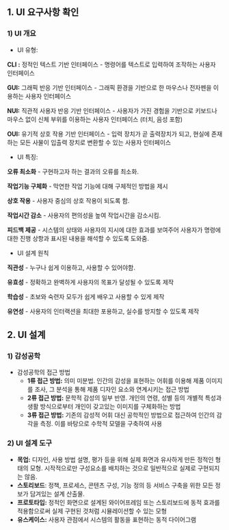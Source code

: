 ## 1. UI 요구사항 확인

### 1) UI 개요

- UI 유형:

**CLI :** 정적인 텍스트 기반 인터페이스 - 명령어를 텍스트로 입력하여 조작하는 사용자 인터페이스

**GUI:** 그래픽 반응 기반 인터페이스 - 그래픽 환경을 기반으로 한 마우스나 전자펜을 이용하는 사용자 인터페이스

**NUI:** 직관적 사용자 반응 기반 인터페이스 - 사용자가 가진 경험을 기반으로 키보드나 마우스 없이 신체 부위를 이용하는 사용자 인터페이스 (터치, 음성 포함)

**OUI:** 유기적 상호 작용 기반 인터페이스 - 입력 장치가 곧 출력장치가 되고, 현실에 존재하는 모든 사물이 입출력 장치로 변환할 수 있는 사용자 인터페이스

- UI 특징:

**오류 최소화** - 구현하고자 하는 결과의 오류를 최소화.

**작업기능 구체화** - 막연한 작업 기능에 대해 구체적인 방법을 제시

**상호 작용** - 사용자 중심의 상호 작용이 되도록 함.

**작업시간 감소** - 사용자의 편의성을 높여 작업시간을 감소시킴.

**피드백 제공** - 시스템의 상태와 사용자의 지시에 대한 효과를 보여주어 사용자가 명령에 대한 진행 상항과 표시된 내용을 해석할 수 있도록 도와줌.

- UI 설계 원칙

**직관성** - 누구나 쉽게 이용하고, 사용할 수 있어야함.

**유효성** - 정확하고 완벽하게 사용자의 목표가 달성될 수 있도록 제작

**학습성** - 초보와 숙련자 모두가 쉽게 배우고 사용할 수 있게 제작

**유연성** - 사용자의 인터랙션을 최대한 포용하고, 실수를 방지할 수 있도록 제작

## 2. UI 설계

### 1) 감성공학

- 감성공학의 접근 방법
    - **1류 접근 방법:** 의미 미분법. 인간의 감성을 표현하는 어휘를 이용해 제품 이미지를 조사, 그 분석을 통해 제품 디자인 요소와 연계시키는 접근 방법
    - **2류 접근 방법:** 문학적 감성의 일부 반영. 개인의 연령, 성별 등의 개별적 특성과 생활 방식으로부터 개인이 갖고있는 이미지를 구체화하는 방법
    - **3류 접근 방법:** 기존의 감성적 어휘 대신 공학적인 방법으로 접근하여 인간의 감각을 측정. 이를 바탕으로 수학적 모델을 구축하여 사용


### 2) UI 설계 도구

- **목업:** 디자인, 사용 방법 설명, 평가 등을 위해 실제 화면과 유사하게 만든 정적인 형태의 모형.  시작적으로만 구성요소를 배치하는 것으로 일반적으로 실제로 구현되지는 않음.
- **스토리보드**: 정책, 프로세스, 콘텐츠 구성, 기능 정의 등 서비스 구축을 위한 모든 정보가 담겨있는 설계 산출물.
- **프로토타입:** 정적인 화면으로 설계된 와이어프레임 또는 스토리보드에 동적 효과를 적용함으로써 실제 구현된 것처럼 시뮬레이션할 수 있는 모형
- **유스케이스:** 사용자 관점에서 시스템의 활동을 표현하는 동적 다이어그램